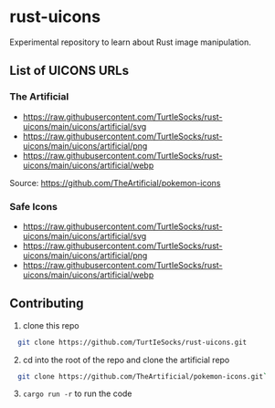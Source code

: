 # rust-uicons

Experimental repository to learn about Rust image manipulation.

## List of UICONS URLs

### The Artificial

- https://raw.githubusercontent.com/TurtIeSocks/rust-uicons/main/uicons/artificial/svg
- https://raw.githubusercontent.com/TurtIeSocks/rust-uicons/main/uicons/artificial/png
- https://raw.githubusercontent.com/TurtIeSocks/rust-uicons/main/uicons/artificial/webp

Source: https://github.com/TheArtificial/pokemon-icons

### Safe Icons

- https://raw.githubusercontent.com/TurtIeSocks/rust-uicons/main/uicons/artificial/svg
- https://raw.githubusercontent.com/TurtIeSocks/rust-uicons/main/uicons/artificial/png
- https://raw.githubusercontent.com/TurtIeSocks/rust-uicons/main/uicons/artificial/webp

## Contributing

1. clone this repo

```bash
  git clone https://github.com/TurtIeSocks/rust-uicons.git
```

2. cd into the root of the repo and clone the artificial repo

```bash
  git clone https://github.com/TheArtificial/pokemon-icons.git`
```

3. `cargo run -r` to run the code
